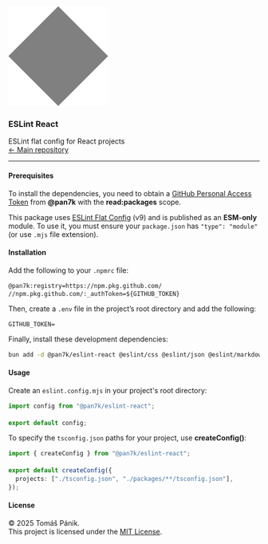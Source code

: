 <br>
<img src="https://github.com/pan7k/config/blob/main/docs/blank.svg" alt="Logo" />

### ESLint React

ESLint flat config for React projects<br>
[← Main repository](https://github.com/pan7k/config?tab=readme-ov-file#readme)

---

#### Prerequisites

To install the dependencies, you need to obtain a [GitHub Personal Access Token](https://docs.github.com/en/authentication/keeping-your-account-and-data-secure/managing-your-personal-access-tokens) from **@pan7k** with the **read:packages** scope.

This package uses [ESLint Flat Config](https://eslint.org/docs/latest/use/configure/) (v9) and is published as an **ESM-only** module. To use it, you must ensure your `package.json` has `"type": "module"` (or use `.mjs` file extension).

#### Installation

Add the following to your `.npmrc` file:

```npmrc
@pan7k:registry=https://npm.pkg.github.com/
//npm.pkg.github.com/:_authToken=${GITHUB_TOKEN}
```

Then, create a `.env` file in the project’s root directory and add the following:

```env
GITHUB_TOKEN=
```

Finally, install these development dependencies:

```sh
bun add -d @pan7k/eslint-react @eslint/css @eslint/json @eslint/markdown eslint eslint-plugin-jsonc eslint-plugin-react eslint-plugin-react-hooks eslint-plugin-simple-import-sort globals typescript-eslint
```

#### Usage

Create an `eslint.config.mjs` in your project's root directory:

```ts
import config from "@pan7k/eslint-react";

export default config;
```

To specify the `tsconfig.json` paths for your project, use **createConfig()**:

```ts
import { createConfig } from "@pan7k/eslint-react";

export default createConfig({
  projects: ["./tsconfig.json", "./packages/**/tsconfig.json"],
});
```

#### License

© 2025 Tomáš Pánik.<br>
This project is licensed under the [MIT License](https://github.com/pan7k/config/blob/main/license.txt).

